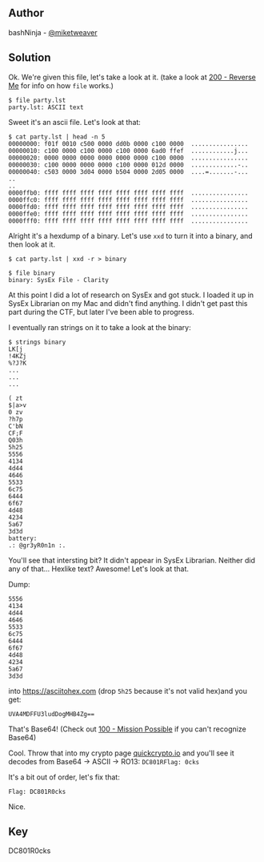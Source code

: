 ## Author
bashNinja - [@miketweaver](https://twitter.com/miketweaver)

## Solution

Ok.  We're given this file, let's take a look at it. (take a look at [200 - Reverse Me](https://github.com/miketweaver/bsidesslc-hacker-challenges-2017/blob/master/reversing_required/200_reverse_me/solution.md#solution) for info on how `file` works.)
```
$ file party.lst
party.lst: ASCII text
```

Sweet it's an ascii file. Let's look at that:

```
$ cat party.lst | head -n 5
00000000: f01f 0010 c500 0000 dd0b 0000 c100 0000  ................
00000010: c100 0000 c100 0000 c100 0000 6ad0 ffef  ............j...
00000020: 0000 0000 0000 0000 0000 0000 c100 0000  ................
00000030: c100 0000 0000 0000 c100 0000 012d 0000  .............-..
00000040: c503 0000 3d04 0000 b504 0000 2d05 0000  ....=.......-...
..
..
0000ffb0: ffff ffff ffff ffff ffff ffff ffff ffff  ................
0000ffc0: ffff ffff ffff ffff ffff ffff ffff ffff  ................
0000ffd0: ffff ffff ffff ffff ffff ffff ffff ffff  ................
0000ffe0: ffff ffff ffff ffff ffff ffff ffff ffff  ................
0000fff0: ffff ffff ffff ffff ffff ffff ffff ffff  ................
```
Alright it's a hexdump of a binary. Let's use `xxd` to turn it into a binary, and then look at it.

```
$ cat party.lst | xxd -r > binary

$ file binary
binary: SysEx File - Clarity
```

At this point I did a lot of research on SysEx and got stuck. I loaded it up in SysEx Librarian on my Mac and didn't find anything. I didn't get past this part during the CTF, but later I've been able to progress.

I eventually ran strings on it to take a look at the binary:
```
$ strings binary
LK[j
!4KZj
%?J?K
...
...
...

( zt
$|a>v
0 zv
?h7p
C'bN
CF;F
Q03h
5h25
5556
4134
4d44
4646
5533
6c75
6444
6f67
4d48
4234
5a67
3d3d
battery:
.: @gr3yR0n1n :.
```

You'll see that intersting bit? It didn't appear in SysEx Librarian. Neither did any of that... Hexlike text? Awesome! Let's look at that.

Dump:
```
5556
4134
4d44
4646
5533
6c75
6444
6f67
4d48
4234
5a67
3d3d
```
into https://asciitohex.com (drop `5h25` because it's not valid hex)and you get: 

`UVA4MDFFU3ludDogMHB4Zg==`

That's Base64! (Check out [100 - Mission Possible](https://github.com/miketweaver/bsidesslc-hacker-challenges-2017/blob/master/crypto_in_the_house/100_mission_possible/solution.md#solution) if you can't recognize Base64)

Cool. Throw that into my crypto page [quickcrypto.io](https://quickcrypto.io) and you'll see it decodes from Base64 -> ASCII -> RO13:
`DC801RFlag: 0cks`

It's a bit out of order, let's fix that:

`Flag: DC801R0cks` 

Nice.

## Key
DC801R0cks
